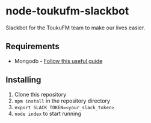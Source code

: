 # node-toukufm-slackbot

Slackbot for the ToukuFM team to make our lives easier.

## Requirements

* Mongodb - [Follow this useful guide](https://www.digitalocean.com/community/tutorials/how-to-install-mongodb-on-ubuntu-14-04)

## Installing

1) Clone this repository  
2) `npm install` in the repository directory  
3) `export SLACK_TOKEN=<your_slack_token>`  
4) `node index` to start running  
